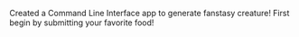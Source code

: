 Created a Command Line Interface app to generate fanstasy creature! First begin by submitting your favorite food!
